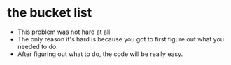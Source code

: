 # the bucket list
- This problem was not hard at all
- The only reason it's hard is because you got to first figure out what you needed to do. 
- After figuring out what to do, the code will be really easy.